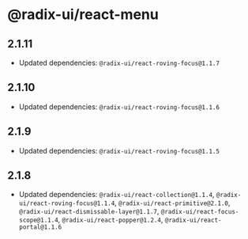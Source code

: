# @radix-ui/react-menu

## 2.1.11

- Updated dependencies: `@radix-ui/react-roving-focus@1.1.7`

## 2.1.10

- Updated dependencies: `@radix-ui/react-roving-focus@1.1.6`

## 2.1.9

- Updated dependencies: `@radix-ui/react-roving-focus@1.1.5`

## 2.1.8

- Updated dependencies: `@radix-ui/react-collection@1.1.4`, `@radix-ui/react-roving-focus@1.1.4`, `@radix-ui/react-primitive@2.1.0`, `@radix-ui/react-dismissable-layer@1.1.7`, `@radix-ui/react-focus-scope@1.1.4`, `@radix-ui/react-popper@1.2.4`, `@radix-ui/react-portal@1.1.6`
